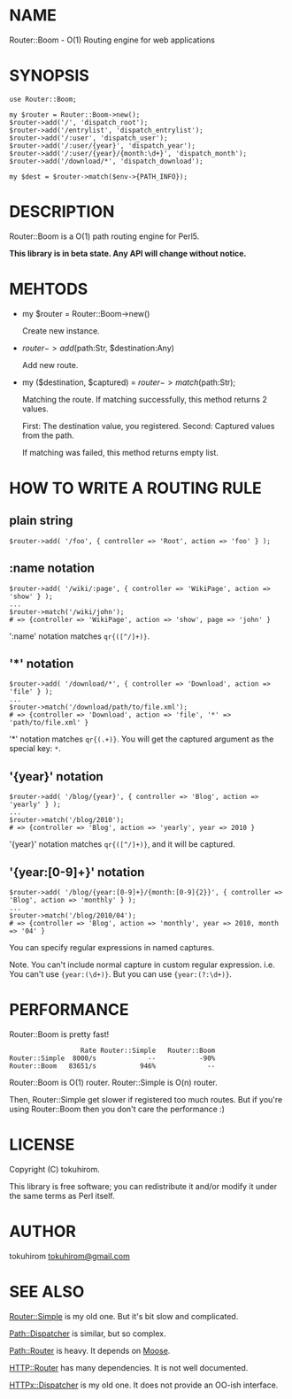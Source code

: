# NAME

Router::Boom - O(1) Routing engine for web applications

# SYNOPSIS

    use Router::Boom;

    my $router = Router::Boom->new();
    $router->add('/', 'dispatch_root');
    $router->add('/entrylist', 'dispatch_entrylist');
    $router->add('/:user', 'dispatch_user');
    $router->add('/:user/{year}', 'dispatch_year');
    $router->add('/:user/{year}/{month:\d+}', 'dispatch_month');
    $router->add('/download/*', 'dispatch_download');

    my $dest = $router->match($env->{PATH_INFO});

# DESCRIPTION

Router::Boom is a O(1) path routing engine for Perl5.

__This library is in beta state. Any API will change without notice.__

# MEHTODS

- my $router = Router::Boom->new()

    Create new instance.

- $router->add($path:Str, $destination:Any)

    Add new route.

- my ($destination, $captured) = $router->match($path:Str);

    Matching the route. If matching successfully, this method returns 2 values.

    First: The destination value, you registered. Second: Captured values from the path.

    If matching was failed, this method returns empty list.

# HOW TO WRITE A ROUTING RULE

## plain string 

    $router->add( '/foo', { controller => 'Root', action => 'foo' } );

## :name notation

    $router->add( '/wiki/:page', { controller => 'WikiPage', action => 'show' } );
    ...
    $router->match('/wiki/john');
    # => {controller => 'WikiPage', action => 'show', page => 'john' }

':name' notation matches `qr{([^/]+)}`.

## '\*' notation

    $router->add( '/download/*', { controller => 'Download', action => 'file' } );
    ...
    $router->match('/download/path/to/file.xml');
    # => {controller => 'Download', action => 'file', '*' => 'path/to/file.xml' }

'\*' notation matches `qr{(.+)}`. You will get the captured argument as the special key: `*`.

## '{year}' notation

    $router->add( '/blog/{year}', { controller => 'Blog', action => 'yearly' } );
    ...
    $router->match('/blog/2010');
    # => {controller => 'Blog', action => 'yearly', year => 2010 }

'{year}' notation matches `qr{([^/]+)}`, and it will be captured.

## '{year:\[0-9\]+}' notation

    $router->add( '/blog/{year:[0-9]+}/{month:[0-9]{2}}', { controller => 'Blog', action => 'monthly' } );
    ...
    $router->match('/blog/2010/04');
    # => {controller => 'Blog', action => 'monthly', year => 2010, month => '04' }

You can specify regular expressions in named captures.

Note. You can't include normal capture in custom regular expression. i.e. You can't use ` {year:(\d+)} `.
But you can use `{year:(?:\d+)}`.

# PERFORMANCE

Router::Boom is pretty fast!

                      Rate Router::Simple   Router::Boom
    Router::Simple  8000/s             --           -90%
    Router::Boom   83651/s           946%             --

Router::Boom is O(1) router. Router::Simple is O(n) router.

Then, Router::Simple get slower if registered too much routes.
But if you're using Router::Boom then you don't care the performance :)

# LICENSE

Copyright (C) tokuhirom.

This library is free software; you can redistribute it and/or modify
it under the same terms as Perl itself.

# AUTHOR

tokuhirom <tokuhirom@gmail.com>

# SEE ALSO

[Router::Simple](http://search.cpan.org/perldoc?Router::Simple) is my old one. But it's bit slow and complicated.

[Path::Dispatcher](http://search.cpan.org/perldoc?Path::Dispatcher) is similar, but so complex.

[Path::Router](http://search.cpan.org/perldoc?Path::Router) is heavy. It depends on [Moose](http://search.cpan.org/perldoc?Moose).

[HTTP::Router](http://search.cpan.org/perldoc?HTTP::Router) has many dependencies. It is not well documented.

[HTTPx::Dispatcher](http://search.cpan.org/perldoc?HTTPx::Dispatcher) is my old one. It does not provide an OO-ish interface.
